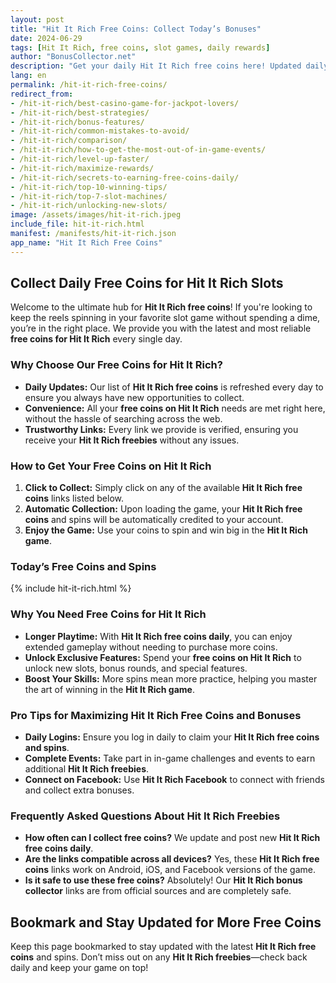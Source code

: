 ```yaml
---
layout: post  
title: "Hit It Rich Free Coins: Collect Today’s Bonuses"  
date: 2024-06-29  
tags: [Hit It Rich, free coins, slot games, daily rewards]  
author: "BonusCollector.net"  
description: "Get your daily Hit It Rich free coins here! Updated daily to ensure you have enough coins to keep spinning and winning."  
lang: en  
permalink: /hit-it-rich-free-coins/  
redirect_from:  
- /hit-it-rich/best-casino-game-for-jackpot-lovers/  
- /hit-it-rich/best-strategies/  
- /hit-it-rich/bonus-features/  
- /hit-it-rich/common-mistakes-to-avoid/  
- /hit-it-rich/comparison/  
- /hit-it-rich/how-to-get-the-most-out-of-in-game-events/  
- /hit-it-rich/level-up-faster/  
- /hit-it-rich/maximize-rewards/  
- /hit-it-rich/secrets-to-earning-free-coins-daily/  
- /hit-it-rich/top-10-winning-tips/  
- /hit-it-rich/top-7-slot-machines/  
- /hit-it-rich/unlocking-new-slots/  
image: /assets/images/hit-it-rich.jpeg  
include_file: hit-it-rich.html  
manifest: /manifests/hit-it-rich.json  
app_name: "Hit It Rich Free Coins"  
---
```


## Collect Daily Free Coins for Hit It Rich Slots

Welcome to the ultimate hub for **Hit It Rich free coins**! If you're looking to keep the reels spinning in your favorite slot game without spending a dime, you’re in the right place. We provide you with the latest and most reliable **free coins for Hit It Rich** every single day.

### Why Choose Our Free Coins for Hit It Rich?

- **Daily Updates:** Our list of **Hit It Rich free coins** is refreshed every day to ensure you always have new opportunities to collect.
- **Convenience:** All your **free coins on Hit It Rich** needs are met right here, without the hassle of searching across the web.
- **Trustworthy Links:** Every link we provide is verified, ensuring you receive your **Hit It Rich freebies** without any issues.

### How to Get Your Free Coins on Hit It Rich

1. **Click to Collect:** Simply click on any of the available **Hit It Rich free coins** links listed below.
2. **Automatic Collection:** Upon loading the game, your **Hit It Rich free coins** and spins will be automatically credited to your account.
3. **Enjoy the Game:** Use your coins to spin and win big in the **Hit It Rich game**.

### Today’s Free Coins and Spins

{% include hit-it-rich.html %}

### Why You Need Free Coins for Hit It Rich

- **Longer Playtime:** With **Hit It Rich free coins daily**, you can enjoy extended gameplay without needing to purchase more coins.
- **Unlock Exclusive Features:** Spend your **free coins on Hit It Rich** to unlock new slots, bonus rounds, and special features.
- **Boost Your Skills:** More spins mean more practice, helping you master the art of winning in the **Hit It Rich game**.

### Pro Tips for Maximizing Hit It Rich Free Coins and Bonuses

- **Daily Logins:** Ensure you log in daily to claim your **Hit It Rich free coins and spins**.
- **Complete Events:** Take part in in-game challenges and events to earn additional **Hit It Rich freebies**.
- **Connect on Facebook:** Use **Hit It Rich Facebook** to connect with friends and collect extra bonuses.

### Frequently Asked Questions About Hit It Rich Freebies

- **How often can I collect free coins?** We update and post new **Hit It Rich free coins daily**.
- **Are the links compatible across all devices?** Yes, these **Hit It Rich free coins** links work on Android, iOS, and Facebook versions of the game.
- **Is it safe to use these free coins?** Absolutely! Our **Hit It Rich bonus collector** links are from official sources and are completely safe.

## Bookmark and Stay Updated for More Free Coins

Keep this page bookmarked to stay updated with the latest **Hit It Rich free coins** and spins. Don’t miss out on any **Hit It Rich freebies**—check back daily and keep your game on top!